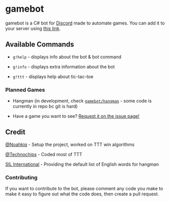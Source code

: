 # gamebot

gamebot is a C# bot for [Discord](https://discordapp.com/) made to automate games.
You can add it to your server using [this link](https://discordapp.com/oauth2/authorize?client_id=273973153104134144&scope=bot).

## Available Commands

- `g!help` - displays info about the bot & bot command

- `g!info` - displays extra information about the bot

- `g!ttt` - displays help about tic-tac-toe

### Planned Games

- Hangman (in development, check [`gamebot/hangman`](https://github.com/Noahkiq/gamebot/tree/hangman) - some code is currently in repo bc git is hard)

- Have a game you want to see? [Request it on the issue page!](https://github.com/Noahkiq/gamebot/issues/new)

## Credit

[@Noahkiq](https://github.com/Noahkiq) - Setup the project, worked on TTT win algorithms

[@Technochips](https://github.com/Technochips) - Coded most of TTT

[SIL International](http://www-01.sil.org/linguistics/wordlists/english/) - Providing the default list of English words for hangman

### Contributing

If you want to contribute to the bot, please comment any code you make to make it easy to figure out what the code does, then create a pull request.
